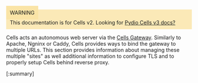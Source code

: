 
<div style="background-color: #fbe9b7;font-size: 14px;">
<span style="background-color: #fae4a6;padding: 10px;">WARNING</span>
<span style="padding: 10px;display: inline-block;">This documentation is for Cells v2. Looking for <a href="https://pydio.com/en/docs/cells/v3/quick-start">Pydio Cells v3 docs?</a></span>
</div>




Cells acts an autonomous web server via the [Cells Gateway](./glossary). Similarly to Apache, Ngninx or Caddy, Cells provides
ways to bind the gateway to multiple URLs. This section provides information about managing these multiple "sites" as well additional
information to configure TLS and to properly setup Cells behind reverse proxy.

[:summary]